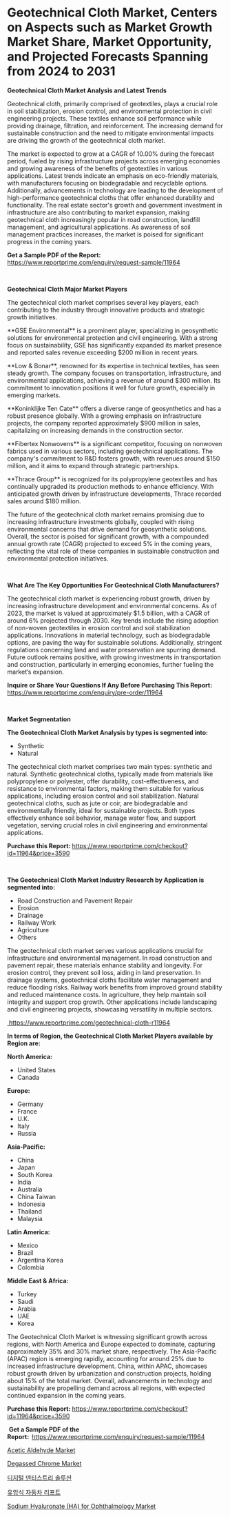 <p><h1>Geotechnical Cloth Market, Centers on Aspects such as Market Growth Market Share, Market Opportunity, and Projected Forecasts Spanning from 2024 to 2031</h1></p><p><strong>Geotechnical Cloth Market Analysis and Latest Trends</strong></p>
<p><p>Geotechnical cloth, primarily comprised of geotextiles, plays a crucial role in soil stabilization, erosion control, and environmental protection in civil engineering projects. These textiles enhance soil performance while providing drainage, filtration, and reinforcement. The increasing demand for sustainable construction and the need to mitigate environmental impacts are driving the growth of the geotechnical cloth market.</p><p>The market is expected to grow at a CAGR of 10.00% during the forecast period, fueled by rising infrastructure projects across emerging economies and growing awareness of the benefits of geotextiles in various applications. Latest trends indicate an emphasis on eco-friendly materials, with manufacturers focusing on biodegradable and recyclable options. Additionally, advancements in technology are leading to the development of high-performance geotechnical cloths that offer enhanced durability and functionality. The real estate sector's growth and government investment in infrastructure are also contributing to market expansion, making geotechnical cloth increasingly popular in road construction, landfill management, and agricultural applications. As awareness of soil management practices increases, the market is poised for significant progress in the coming years.</p></p>
<p><strong>Get a Sample PDF of the Report:&nbsp;</strong> <a href="https://www.reportprime.com/enquiry/request-sample/11964">https://www.reportprime.com/enquiry/request-sample/11964</a></p>
<p>&nbsp;</p>
<p><strong>Geotechnical Cloth Major Market Players</strong></p>
<p><p>The geotechnical cloth market comprises several key players, each contributing to the industry through innovative products and strategic growth initiatives. </p><p>**GSE Environmental** is a prominent player, specializing in geosynthetic solutions for environmental protection and civil engineering. With a strong focus on sustainability, GSE has significantly expanded its market presence and reported sales revenue exceeding $200 million in recent years.</p><p>**Low & Bonar**, renowned for its expertise in technical textiles, has seen steady growth. The company focuses on transportation, infrastructure, and environmental applications, achieving a revenue of around $300 million. Its commitment to innovation positions it well for future growth, especially in emerging markets.</p><p>**Koninklijke Ten Cate** offers a diverse range of geosynthetics and has a robust presence globally. With a growing emphasis on infrastructure projects, the company reported approximately $900 million in sales, capitalizing on increasing demands in the construction sector.</p><p>**Fibertex Nonwovens** is a significant competitor, focusing on nonwoven fabrics used in various sectors, including geotechnical applications. The company's commitment to R&D fosters growth, with revenues around $150 million, and it aims to expand through strategic partnerships.</p><p>**Thrace Group** is recognized for its polypropylene geotextiles and has continually upgraded its production methods to enhance efficiency. With anticipated growth driven by infrastructure developments, Thrace recorded sales around $180 million.</p><p>The future of the geotechnical cloth market remains promising due to increasing infrastructure investments globally, coupled with rising environmental concerns that drive demand for geosynthetic solutions. Overall, the sector is poised for significant growth, with a compounded annual growth rate (CAGR) projected to exceed 5% in the coming years, reflecting the vital role of these companies in sustainable construction and environmental protection initiatives.</p></p>
<p>&nbsp;</p>
<p><strong>What Are The Key Opportunities For Geotechnical Cloth Manufacturers?</strong></p>
<p><p>The geotechnical cloth market is experiencing robust growth, driven by increasing infrastructure development and environmental concerns. As of 2023, the market is valued at approximately $1.5 billion, with a CAGR of around 6% projected through 2030. Key trends include the rising adoption of non-woven geotextiles in erosion control and soil stabilization applications. Innovations in material technology, such as biodegradable options, are paving the way for sustainable solutions. Additionally, stringent regulations concerning land and water preservation are spurring demand. Future outlook remains positive, with growing investments in transportation and construction, particularly in emerging economies, further fueling the market’s expansion.</p></p>
<p><strong>Inquire or Share Your Questions If Any Before Purchasing This Report:</strong> <a href="https://www.reportprime.com/enquiry/pre-order/11964">https://www.reportprime.com/enquiry/pre-order/11964</a></p>
<p>&nbsp;</p>
<p><strong>Market Segmentation</strong></p>
<p><strong>The Geotechnical Cloth Market Analysis by types is segmented into:</strong></p>
<p><ul><li>Synthetic</li><li>Natural</li></ul></p>
<p><p>The geotechnical cloth market comprises two main types: synthetic and natural. Synthetic geotechnical cloths, typically made from materials like polypropylene or polyester, offer durability, cost-effectiveness, and resistance to environmental factors, making them suitable for various applications, including erosion control and soil stabilization. Natural geotechnical cloths, such as jute or coir, are biodegradable and environmentally friendly, ideal for sustainable projects. Both types effectively enhance soil behavior, manage water flow, and support vegetation, serving crucial roles in civil engineering and environmental applications.</p></p>
<p><strong>Purchase this Report:&nbsp;</strong><a href="https://www.reportprime.com/checkout?id=11964&price=3590">https://www.reportprime.com/checkout?id=11964&price=3590</a></p>
<p>&nbsp;</p>
<p><strong>The Geotechnical Cloth Market Industry Research by Application is segmented into:</strong></p>
<p><ul><li>Road Construction and Pavement Repair</li><li>Erosion</li><li>Drainage</li><li>Railway Work</li><li>Agriculture</li><li>Others</li></ul></p>
<p><p>The geotechnical cloth market serves various applications crucial for infrastructure and environmental management. In road construction and pavement repair, these materials enhance stability and longevity. For erosion control, they prevent soil loss, aiding in land preservation. In drainage systems, geotechnical cloths facilitate water management and reduce flooding risks. Railway work benefits from improved ground stability and reduced maintenance costs. In agriculture, they help maintain soil integrity and support crop growth. Other applications include landscaping and civil engineering projects, showcasing versatility in multiple sectors.</p></p>
<p><a href="https://www.reportprime.com/geotechnical-cloth-r11964">&nbsp;https://www.reportprime.com/geotechnical-cloth-r11964</a></p>
<p><strong>In terms of Region, the Geotechnical Cloth Market Players available by Region are:</strong></p>
<p>
    <p> <strong> North America: </strong>
        <ul>
            <li>United States</li>
            <li>Canada</li>
        </ul>
        </p> 
    <p> <strong> Europe: </strong>
        <ul>
            <li>Germany</li>
            <li>France</li>
            <li>U.K.</li>
            <li>Italy</li>
            <li>Russia</li>
        </ul>
        </p> 
    <p> <strong> Asia-Pacific: </strong>
        <ul>
            <li>China</li>
            <li>Japan</li>
            <li>South Korea</li>
            <li>India</li>
            <li>Australia</li>
            <li>China Taiwan</li>
            <li>Indonesia</li>
            <li>Thailand</li>
            <li>Malaysia</li>
        </ul>
        </p> 
    <p> <strong> Latin America: </strong>
        <ul>
            <li>Mexico</li>
            <li>Brazil</li>
            <li>Argentina Korea</li>
            <li>Colombia</li>
        </ul>
        </p> 
    <p> <strong> Middle East & Africa: </strong>
        <ul>
            <li>Turkey</li>
            <li>Saudi</li>
            <li>Arabia</li>
            <li>UAE</li>
            <li>Korea</li>
        </ul>
    </p>
    </p>
<p><p>The Geotechnical Cloth Market is witnessing significant growth across regions, with North America and Europe expected to dominate, capturing approximately 35% and 30% market share, respectively. The Asia-Pacific (APAC) region is emerging rapidly, accounting for around 25% due to increased infrastructure development. China, within APAC, showcases robust growth driven by urbanization and construction projects, holding about 15% of the total market. Overall, advancements in technology and sustainability are propelling demand across all regions, with expected continued expansion in the coming years.</p></p>
<p><strong>Purchase this Report: </strong><a href="https://www.reportprime.com/checkout?id=11964&price=3590">https://www.reportprime.com/checkout?id=11964&price=3590</a></p>
<p>&nbsp;<strong>Get a Sample PDF of the Report:&nbsp;&nbsp;</strong><a href="https://www.reportprime.com/enquiry/request-sample/11964">https://www.reportprime.com/enquiry/request-sample/11964</a></p>
<p><strong></strong></p>
<p><p><a href="https://github.com/ashepherd82/Market-Research-Report-List-6/blob/main/acetic-aldehyde-market.md">Acetic Aldehyde Market</a></p><p><a href="https://issuu.com/reportprime-2/docs/degassed-chrome-market-size-2030.pp_6439d625804794">Degassed Chrome Market</a></p><p><a href="https://medium.com/@coremtymerich56566/%EB%94%94%EC%A7%80%ED%84%B8-%EC%B9%98%EC%9D%98%ED%95%99-%EC%86%94%EB%A3%A8%EC%85%98-%EC%8B%9C%EC%9E%A5-%EA%B7%9C%EB%AA%A8-%EC%84%B1%EC%9E%A5-%EB%8F%99%ED%96%A5-%ED%86%B5%EA%B3%84-%EB%B0%8F-%EC%98%88%EC%B8%A1-2024-2031-735d2be22534">디지털 덴티스트리 솔루션</a></p><p><a href="https://medium.com/@coremtymerich56566/%EC%8B%A0%ED%9D%A5-%EC%88%98%EC%95%95%EC%8B%9D-%EC%9E%90%EB%8F%99%EC%B0%A8-%EB%A6%AC%ED%94%84%ED%8A%B8-%EC%8B%9C%EC%9E%A5-%EA%B8%B0%ED%9A%8C-2024%EB%85%84%EB%B6%80%ED%84%B0-2031%EB%85%84%EA%B9%8C%EC%A7%80%EC%9D%98-%ED%88%AC%EC%9E%90%EC%9E%90-%EB%B0%8F-%EC%9D%B4%ED%95%B4%EA%B4%80%EA%B3%84%EC%9E%90%EB%A5%BC-%EC%9C%84%ED%95%9C-%EC%8B%9C%EC%9E%A5-%EB%B6%84%EC%84%9D-%EC%98%88%EC%B8%A1-ae6d14ab8f90">유압식 자동차 리프트</a></p><p><a href="https://issuu.com/reportprime-2/docs/sodium-hyaluronate-ha-for-ophthalmo_f31d92514d9be1">Sodium Hyaluronate (HA) for Ophthalmology Market</a></p></p>